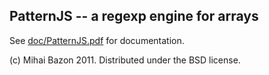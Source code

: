 PatternJS -- a regexp engine for arrays
---------------------------------------

See
[doc/PatternJS.pdf](https://github.com/mishoo/PatternJS/blob/master/doc/PatternJS.pdf)
for documentation.

(c) Mihai Bazon 2011.  Distributed under the BSD license.
